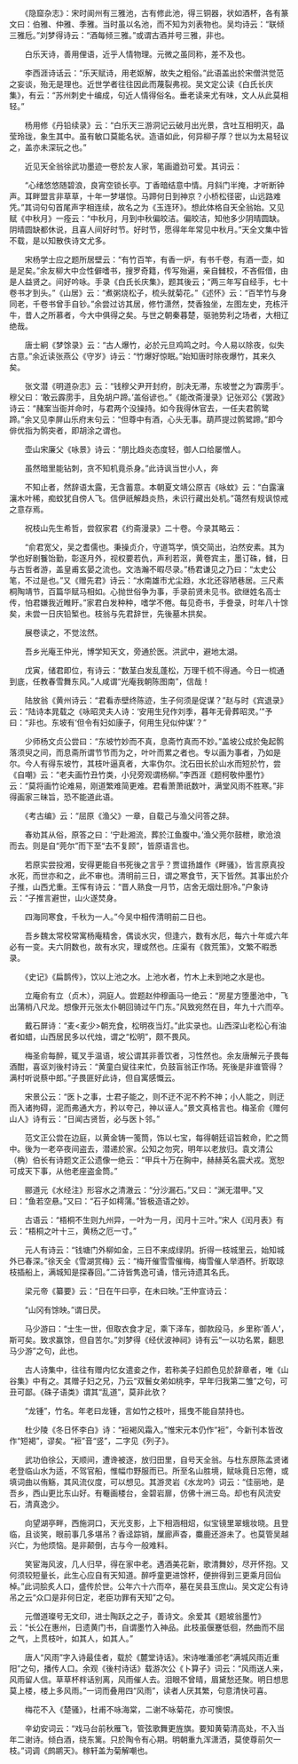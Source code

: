 <!-- { "loadSidebar": true } -->
　　《隐窟杂志》：宋时阆州有三雅池，古有修此池，得三铜器，状如酒杯，各有篆文曰：伯雅、仲雅、季雅。当时虽以名池，而不知为刘表物也。吴均诗云：“联倾三雅卮。”刘梦得诗云：“酒每倾三雅。”或谓古酒并号三雅，非也。

　　白乐天诗，善用俚语，近乎人情物理。元微之虽同称，差不及也。

　　李西涯诗话云：“乐天赋诗，用老妪解，故失之粗俗。”此语盖出於宋僧洪觉范之妄谈，殆无是理也。近世学者往往因此而蔑裂弗视。吴文定公读《白氏长庆集》，有云：“苏州刺史十编成，句近人情得俗名。垂老读来尤有味，文人从此莫相轻。”

　　杨用修《丹铅续录》云：“白乐天三游洞记云破月出光景，含吐互相明灭，晶莹玲珑，象生其中。虽有敏口莫能名状。造语如此，何异柳子厚？世以为太易轻议之，盖亦未深玩之也。”

　　近见天全翁徐武功墨迹一卷於友人家，笔画遒劲可爱。其词云：

　　“心绪悠悠随碧浪，良宵空锁长亭。丁香暗结意中情。月斜门半掩，才听断钟声。耳畔盟言非草草，十年一梦堪惊。马蹄何日到神京？小桥松径密，山远路难凭。”其词句句首尾声字相连续，故名之为《玉连环》。想此体格自天全翁始。又见赋《中秋月》一痊云：“中秋月，月到中秋偏皎洁。偏皎洁，知他多少阴晴圆缺。阴晴圆缺都休说，且喜人间好时节。好时节，愿得年年常见中秋月。”天全文集中皆不载，是以知散佚诗文尤多。

　　宋杨学士应之题所居壁云：“有竹百竿，有香一炉，有书千卷，有酒一壶，如是足矣。”余友柳大中佥性僻嗜书，搜罗奇籍，传写殆遍，亲自雠校，不吝假借，由是人益贤之。间好吟咏。手录《白氏长庆集》，题其後云；“两三年写自经手，七十卷书才到头。”《山居》云：“煮粥烧松子，梳头就菊花。”《述怀》云：“百竿竹与身同老，千卷书曾手自钞。”余尝过访其居，修竹潇然，焚香独坐，左图左史，充栋汗牛，昔人之所慕者，今大中俱得之矣。与世之朝秦暮楚，驱驰势利之场者，大相辽绝哉。

　　唐士絅《梦馀录》云：“古人爆竹，必於元旦鸡鸣之时。今人易以除夜，似失古意。”余近读张燕公《守岁》诗云：“竹爆好惊眠。”始知唐时除夜爆竹，其来久矣。

　　张文潜《明道杂志》云：“钱穆父尹开封府，剖决无滞，东坡誉之为‘霹雳手’。穆父曰：‘敢云霹雳手，且免胡户蹄。’盖俗谚也。”《能改斋漫录》记张邓公《罢政》诗云：“赭案当衙并命时，与君两个没操持。如今我得休官去，一任夫君鹘鹭蹄。”余又见李屏山乐府末句云：“但尊中有酒，心头无事。葫芦提过鹘鹭蹄。”即今俳优指为鹘突者，即胡涂之谓也。

　　壶山宋廉父《咏景》诗云：“朋比趋炎态度轻，御人口给屡憎人。

　　虽然暗里能钻刺，贪不知机竟杀身。”此诗讽当世小人，奔

　　不知止者，然辞语太露，无含蓄意。本朝夏文靖公原吉《咏蚊》云：“白露瀼瀼木叶稀，痴蚊犹自傍人飞。信伊祇解趋炎热，未识行藏出处机。”蔼然有规讽惊戒之意存焉。

　　祝枝山先生希哲，尝叙家君《约斋漫录》二十卷。今录其略云：

　　“俞君宽父，吴之耆儒也。秉操贞介，守道笃学，慎交简出，泊然安素。其为学也好剧餮饴勤，彰逐月外，视权要若仇，声利若沤，黄卷宾主，墨订硃，雠，日与古哲者游，盖皇甫玄晏之流也。文浩瀚不暇尽录。”杨君谦见之乃曰：“太史公笔，不过是也。”又《赠先君》诗云：“水南雄市尤尘趋，水北还容陋巷居。三尺素桐陶靖节，百篇华赋马相如。心抛世俗争为事，手录前贤未见书。欲继姓名高士传，怕君嫌我近睢盱。”家君白发种种，嗜学不倦。每见奇书，手誊录，时年八十馀矣，未尝一日庆铅椠也。枝翁与先君辞世，先後墓木拱矣。

　　展卷读之，不觉泫然。

　　吾乡光庵王仲光，博学知天文，旁通於医。洪武中，避地太湖。

　　戊寅，储君即位，有诗云：“数茎白发乱蓬松，万理千梳不得通。今日一梳通到底，任教春雪舞东风。”人咸谓“光庵我朝陈图南”，信哉！

　　陆放翁《黄州诗云：“君看赤壁终陈迹，生子何须是促谋？”赵与时《宾退录》云：“陆诗本晁载之《咏昭灵夫人诗：‘安用生兒作刘季，暮年无骨葬昭灵。’”予曰：“非也。东坡有‘但令有妇如康子，何用生兒似仲谋’？”

　　少师杨文贞公尝曰：“东坡竹妙而不真，息斋竹真而不妙。”盖坡公成於兔起鹘落须臾之间，而息斋所谓节节而为之，叶叶而累之者也。专以画为事者，乃如是尔。今人有得东坡竹，其枝叶逼真者，大率伪尔。沈石田长於山水而短於竹，尝《自嘲》云：“老夫画竹丑竹类，小兒旁观谓杨柳。”李西涯《题柯敬仲墨竹》云：“莫将画竹论难易，刚道繁难简更难。君看萧萧祇数叶，满堂风雨不胜寒。”非得画家三昧旨，恐不能道此语。

　　《考古编》云：“屈原《渔父》一章，自载己与渔父问答之辞。

　　春劝其从俗，原答之曰：‘宁赴湘流，葬於江鱼腹中。’渔父莞尔鼓枻，歌沧浪而去。则是自“莞尔”而下至“去不复顾”，皆原语言也。

　　若原实尝投湘，安得更能自书死後之言乎？贾谊扬雄作《畔骚》，皆言原真投水死，而世亦和之，此不审也。清明前三日，谓之寒食节，天下皆然。其事出於介子推，山西尤重。王恽有诗云：“晋人熟食一月节，店舍无烟灶厨冷。”户象诗云：“子推言避世，山火遂焚身。

　　四海同寒食，千秋为一人。”今吴中相传清明前二日也。

　　吾乡魏太常校常寓杨庵精舍，偶谈水灾，但逢六，数有水厄，每六十年或六年必有一变。夫六阴数也，故有水灾，理或然也。庄渠有《救荒策》，文繁不暇悉录。

　　《史记》《扁鹊传》，饮以上池之水。上池水者，竹木上未到地之水是也。

　　立庵俞有立（贞木），洞庭人。尝题赵仲穆画马一绝云：“房星方堕墨池中，飞出蒲梢八尺龙。想像开元张太仆朝回骑过午门东。”风致宛然在目，年九十六而卒。

　　戴石屏诗：“麦<麦少>朝充食，松明夜当灯。”此实录也。山西深山老松心有油者如蜡，山西居民多以代烛，谓之“松明”，颇不畏风。

　　梅圣俞每醉，辄叉手温语，坡公谓其非善饮者，习性然也。余友唐解元子畏每酒酣，喜讴刘後村诗云：“黄童白叟往来忙，负鼓盲翁正作场。死後是非谁管得？满村听说蔡中郎。”子畏匪好此诗，但自寓感慨云。

　　宋景公云：“医卜之事，士君子能之，则不迂不泥不矜不神；小人能之，则迂而入诸拘碍，泥而弗通大方，矜以夸己，神以诬人。”景文真格言也。梅圣俞《赠何山人》诗有云：“日闻古贤哲，必与医卜邻。”

　　范文正公尝在边庭，以黄金铸一笺筒，饰以七宝，每得朝廷诏旨敕命，贮之筒中。後为一老卒夜间盗去，潜递於家。公知之勿究，明年以老放归。袁文清公（桷）伯长有诗题文正公遗像一绝云：“甲兵十万在胸中，赫赫英名震犬戎。宽恕可成天下事，从他老座盗金筒。”

　　郦道元《水经注》形容水之清澈云：“分沙漏石。”又曰：“渊无潜甲。”又曰：“鱼若空悬。”又曰：“石子如樗蒲。”皆极造语之妙。

　　古语云：“梧桐不生则九州异，一叶为一月，闰月十三叶。”宋人《闰月表》有云：“梧桐之叶十三，黄杨之厄一寸。”

　　元人有诗云：“钱塘门外柳如金，三日不来成绿阴。折得一枝城里云，始知城外已春深。”徐天全《雪湖赏梅》云：“梅开催雪雪催梅，梅雪催人举酒杯。折取琼枝插船上，满城知是探春回。”二诗皆隽逸可诵，惜元诗遗其名氏。

　　梁元帝《纂要》云：“日在午曰亭，在未曰映。”王仲宣诗云：

　　“山冈有馀映。”谓日昃。

　　马少游曰：“士生一世，但取衣食才足，乘下泽车，御款段马，乡里称‘善人’，斯可矣。致求赢馀，但自苦尔。”刘梦得《经伏波神祠》诗有云“一以功名累，翻思马少游”之句，此也。

　　古人诗集中，往往有赠内忆女遣妾之作，若称美子妇颜色见於辞章者，唯《山谷集》中有之。其赠子妇之兄，乃云“双鬟女弟如桃李，早年归我第二雏”之句，可丑可鄙。《硃子语类》谓其“乱道”，莫非此欤？

　　“龙锺”，竹名。年老曰龙锺，言如竹之枝叶，摇曳不能自禁持也。

　　杜少陵《冬日怀李白》诗：“裋褐风霜入。”惟宋元本仍作“裋”，今新刊本皆改作“短褐”，谬矣。“裋”音“竖”，二字见《列子》。

　　武功伯徐公，天顺间，遭谗被逐，放归田里，自号天全翁。与杜东原陈孟贤诸老登临山水为适，不驾官船，惟幅巾野服而已。所至名山胜境，赋咏竟日忘倦，或填词曲以侑觞，其风流仪度，可以想见。其游灵岩《水龙吟》词云：“佳丽地，是吾乡，西山更比东山好。有罨画楼台，金碧岩扉，仿佛十洲三岛。却也有风流安石，清真逸少。

　　向望湖亭畔，西施洞口，天光支影，上下相涵相炤，似宝镜里翠蛾妆晓。且登临，且谈笑，眼前事几多堪吊？香迳踪销，屟廊声杳，麋鹿还游未了。也莫管吴越兴亡，为他烦恼。是非颠倒，古与今一般难料。

　　笑宦海风波，几人归早，得在家中老。遇酒美花新，歌清舞妙，尽开怀抱。又何须较短量长，此生心应自有天知道。醉呼童更进馀杯，便拚得到三更乘月回仙棹。”此词脍炙人口，盛传於世。公年六十六而卒，墓在吴县玉庶山。吴文定公有诗吊之云“众口是非何日定，老臣功罪有天知”之句。

　　元僧道璨号无文印，进士陶跃之之子，善诗文。余爱其《题坡翁墨竹》云：“长公在惠州，日遗黄门书，自谓墨竹入神品。此枝虽偃蹇低徊，然曲而不屈之气，上贯枝叶，如其人，如其人。”

　　唐人“风雨”字入诗最佳者，载於《麓堂诗话》。宋诗唯潘邠老“满城风雨近重阳”之句，播传人口。余观《後村诗话》载游次公《卜算子》词云：“风雨送人来，风雨留人信。草草杯柈话别离，风雨催人去。泪眼不曾晴，眉黛愁还聚。明日想思莫上楼，楼上多风雨。”一词而叠用四“风雨”，读者人厌其繁，句意清快可喜。

　　梅花不入《楚骚》，杜甫不咏海棠，二谢不咏菊花，亦可懊恨。

　　辛幼安词云：“戏马台前秋雁飞，管弦歌舞更旌旗。要知黄菊清高处，不入当年二谢诗。倾白酒，绕东篱。只於陶令有心期。明朝重九浑潇洒，莫使尊前欠一枝。”词调《鹧鹕天》。稼轩盖为菊解嘲也。

